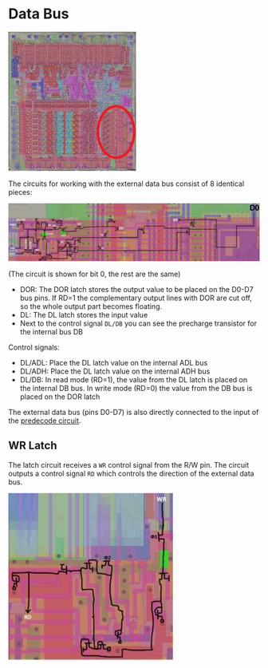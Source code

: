 # Data Bus

![6502_locator_data](/BreakingNESWiki/imgstore/6502_locator_data.jpg)

The circuits for working with the external data bus consist of 8 identical pieces:

![6502_data_bit_tran](/BreakingNESWiki/imgstore/6502_data_bit_tran.jpg)

(The circuit is shown for bit 0, the rest are the same)

- DOR: The DOR latch stores the output value to be placed on the D0-D7 bus pins. If RD=1 the complementary output lines with DOR are cut off, so the whole output part becomes floating.
- DL: The DL latch stores the input value
- Next to the control signal `DL/DB` you can see the precharge transistor for the internal bus DB

Control signals:
- DL/ADL: Place the DL latch value on the internal ADL bus
- DL/ADH: Place the DL latch value on the internal ADH bus
- DL/DB: In read mode (RD=1), the value from the DL latch is placed on the internal DB bus. In write mode (RD=0) the value from the DB bus is placed on the DOR latch

The external data bus (pins D0-D7) is also directly connected to the input of the [predecode circuit](predecode.md).

## WR Latch

The latch circuit receives a `WR` control signal from the R/W pin. The circuit outputs a control signal `RD` which controls the direction of the external data bus.

![6502_wr_latch_tran](/BreakingNESWiki/imgstore/6502_wr_latch_tran.jpg)
